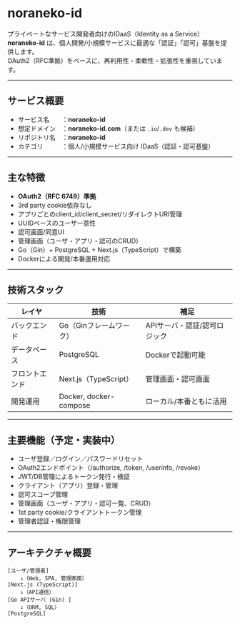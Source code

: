 # noraneko-id

プライベートなサービス開発者向けのIDaaS（Identity as a Service）  
**noraneko-id** は、個人開発/小規模サービスに最適な「認証」「認可」基盤を提供します。  
OAuth2（RFC準拠）をベースに、再利用性・柔軟性・拡張性を重視しています。

---

## サービス概要

- サービス名　　：**noraneko-id**
- 想定ドメイン　：**noraneko-id.com**（または `.io`/`.dev` も候補）
- リポジトリ名　：**noraneko-id**
- カテゴリ　　　：個人/小規模サービス向け IDaaS（認証・認可基盤）

---

## 主な特徴

- **OAuth2（RFC 6749）準拠**
- 3rd party cookie依存なし
- アプリごとのclient_id/client_secret/リダイレクトURI管理
- UUIDベースのユーザ一意性
- 認可画面/同意UI
- 管理画面（ユーザ・アプリ・認可のCRUD）
- Go（Gin）+ PostgreSQL + Next.js（TypeScript）で構築
- Dockerによる開発/本番運用対応

---

## 技術スタック

| レイヤ         | 技術                  | 補足                       |
|----------------|-----------------------|----------------------------|
| バックエンド   | Go（Ginフレームワーク） | APIサーバ・認証/認可ロジック |
| データベース   | PostgreSQL            | Dockerで起動可能           |
| フロントエンド | Next.js（TypeScript） | 管理画面・認可画面          |
| 開発運用      | Docker, docker-compose | ローカル/本番ともに活用     |

---

## 主要機能（予定・実装中）

- ユーザ登録／ログイン／パスワードリセット
- OAuth2エンドポイント（/authorize, /token, /userinfo, /revoke）
- JWT/DB管理によるトークン発行・検証
- クライアント（アプリ）登録・管理
- 認可スコープ管理
- 管理画面（ユーザ・アプリ・認可一覧、CRUD）
- 1st party cookie/クライアントトークン管理
- 管理者認証・権限管理

---

## アーキテクチャ概要

```plaintext
[ユーザ/管理者]
    ↓（Web, SPA, 管理画面）
[Next.js (TypeScript)]
    ↓（API通信）
[Go APIサーバ (Gin) ]
    ↓（ORM, SQL）
[PostgreSQL]
